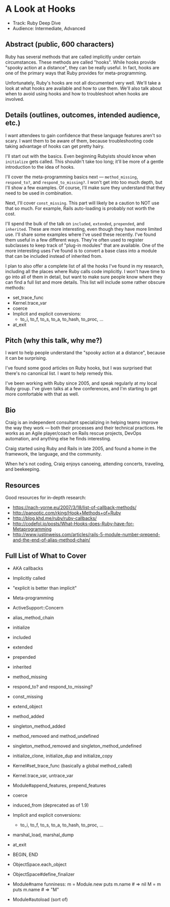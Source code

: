A Look at Hooks
===============

* Track: Ruby Deep Dive
* Audience: Intermediate, Advanced


Abstract (public, 600 characters)
--------

Ruby has several methods that are called implicitly under certain circumstances.
These methods are called "hooks".
While hooks provide "spooky action at a distance", they can be really useful.
In fact, hooks are one of the primary ways that Ruby provides for meta-programming.

Unfortunately, Ruby's hooks are not all documented very well.
We'll take a look at what hooks are available and how to use them.
We'll also talk about when to avoid using hooks and how to troubleshoot when hooks are involved.


Details (outlines, outcomes, intended audience, etc.)
-------

I want attendees to gain confidence that these language features aren't so scary.
I want them to be aware of them, because troubleshooting code taking advantage of
hooks can get pretty hairy.

I'll start out with the basics.
Even beginning Rubyists should know when `initialize` gets called.
This shouldn't take too long; it'll be more of a gentle introduction to the idea of hooks.

I'll cover the meta-programming basics next —
`method_missing`, `respond_to?`, and `respond_to_missing?`.
I won't get into too much depth, but I'll show a few examples.
Of course, I'll make sure they understand that they need to be used in combination.

Next, I'll cover `const_missing`.
This part will likely be a caution to NOT use that so much.
For example, Rails auto-loading is probably not worth the cost.

I'll spend the bulk of the talk on `included`, `extended`, `prepended`, and `inherited`.
These are more interesting, even though they have more limited use.
I'll share some examples where I've used these recently.
I've found them useful in a few different ways.
They're often used to register subclasses to keep track of "plug-in modules" that are available.
One of the more interesting uses I've found is to convert a base class into a
module that can be included instead of inherited from.

I plan to also offer a complete list of all the hooks I've found in my research,
including all the places where Ruby calls code implicitly.
I won't have time to go into all of them in detail,
but want to make sure people know where they can find a full list and more details.
This list will include some rather obscure methods:

* set_trace_func
* Kernel.trace_var
* coerce
* Implicit and explicit conversions:
    * to_i, to_f, to_s, to_a, to_hash, to_proc, ...
* at_exit


Pitch (why this talk, why me?)
-----

I want to help people understand the "spooky action at a distance",
because it can be surprising.

I've found some good articles on Ruby hooks,
but I was surprised that there's no canonical list.
I want to help remedy this.

I've been working with Ruby since 2005, and speak regularly at my local Ruby group.
I've given talks at a few conferences, and I'm starting to get more comfortable with that as well.


Bio
---

Craig is an independent consultant specializing in helping teams improve the way they work — both their processes and their technical practices. He works as an Agile player/coach on Rails rescue projects, DevOps automation, and anything else he finds interesting.

Craig started using Ruby and Rails in late 2005, and found a home in the framework, the language, and the community.

When he's not coding, Craig enjoys canoeing, attending concerts, traveling, and beekeeping.


Resources
---------

Good resources for in-depth research:
* https://nach-vorne.eu/2007/3/18/list-of-callback-methods/
* http://panoptic.com/rking/Hook+Methods+of+Ruby
* http://blog.khd.me/ruby/ruby-callbacks/
* http://codefol.io/posts/What-Hooks-does-Ruby-have-for-Metaprogramming
* http://www.justinweiss.com/articles/rails-5-module-number-prepend-and-the-end-of-alias-method-chain/


Full List of What to Cover
--------------------------

* AKA callbacks
* Implicitly called
* "explicit is better than implicit"
* Meta-programming
* ActiveSupport::Concern
* alias_method_chain

* initialize
* included
* extended
* prepended
* inherited
* method_missing
* respond_to? and respond_to_missing?
* const_missing
* extend_object
* method_added
* singleton_method_added
* method_removed and method_undefined
* singleton_method_removed and singleton_method_undefined
* initialize_clone, initialize_dup and initialize_copy
* Kernel#set_trace_func (basically a global method_called)
* Kernel.trace_var, untrace_var
* Module#append_features, prepend_features
* coerce
* induced_from (deprecated as of 1.9)
* Implicit and explicit conversions:
    * to_i, to_f, to_s, to_a, to_hash, to_proc, ...
* marshal_load, marshal_dump
* at_exit
* BEGIN, END
* ObjectSpace.each_object
* ObjectSpace#define_finalizer
* Module#name funniness:
    m = Module.new
    puts m.name # => nil
    M = m
    puts m.name # => "M"
* Module#autoload (sort of)
